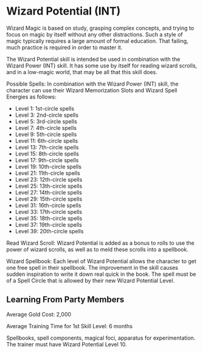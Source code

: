 # Wizard Potential (INT)

Wizard Magic is based on study, grasping complex concepts, and trying to focus on magic by itself without any other distractions. Such a style of magic typically requires a large amount of formal education. That failing, much practice is required in order to master it.

The Wizard Potential skill is intended be used in combination with the Wizard Power (INT) skill. It has some use by itself for reading wizard scrolls, and in a low-magic world, that may be all that this skill does.

Possible Spells: In combination with the Wizard Power (INT) skill, the character can use their Wizard Memorization Slots and Wizard Spell Energies as follows:

- Level 1: 1st-circle spells
- Level 3: 2nd-circle spells
- Level 5: 3rd-circle spells
- Level 7: 4th-circle spells
- Level 9: 5th-circle spells
- Level 11: 6th-circle spells
- Level 13: 7th-circle spells
- Level 15: 8th-circle spells
- Level 17: 9th-circle spells
- Level 19: 10th-circle spells
- Level 21: 11th-circle spells
- Level 23: 12th-circle spells
- Level 25: 13th-circle spells
- Level 27: 14th-circle spells
- Level 29: 15th-circle spells
- Level 31: 16th-circle spells
- Level 33: 17th-circle spells
- Level 35: 18th-circle spells
- Level 37: 19th-circle spells
- Level 39: 20th-circle spells

Read Wizard Scroll: Wizard Potential is added as a bonus to rolls to use the power of wizard scrolls, as well as to meld these scrolls into a spellbook.

Wizard Spellbook: Each level of Wizard Potential allows the character to get one free spell in their spellbook. The improvement in the skill causes sudden inspiration to write it down real quick in the book. The spell must be of a Spell Circle that is allowed by their new Wizard Potential Level.

## Learning From Party Members

Average Gold Cost: 2,000

Average Training Time for 1st Skill Level: 6 months

Spellbooks, spell components, magical foci, apparatus for experimentation. The trainer must have Wizard Potential Level 10.
